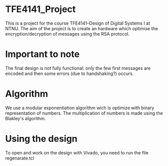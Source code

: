 # TFE4141_Project
This is a project for the course TFE4141–Design of Digital Systems I at NTNU.
The aim of the project is to create an hardware which optimise the encryption/decryption of messages using the RSA protocol.

# Important to note
The final design is not fully functional: only the few first messages are encoded and then some errors (due to handshaking?) occurs.

# Algorithm
We use a modular exponentiation algorithm wich is optimize with binary representation of numbers. The multiplication of numbers is made using the Blakley's algorithm.

# Using the design
To open and work on the design with Vivado, you need to run the file regenarate.tcl
